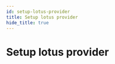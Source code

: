 ```yaml
---
id: setup-lotus-provider
title: Setup lotus provider
hide_title: true
---
```


# Setup lotus provider
